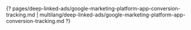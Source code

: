{? pages/deep-linked-ads/google-marketing-platform-app-conversion-tracking.md | multilang/deep-linked-ads/google-marketing-platform-app-conversion-tracking.md ?}
